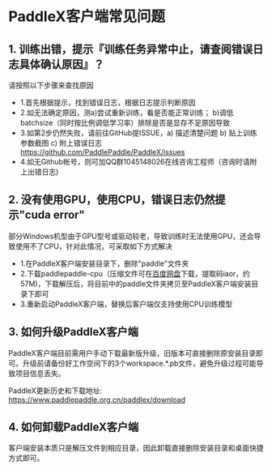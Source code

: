 # PaddleX客户端常见问题

## 1. 训练出错，提示『训练任务异常中止，请查阅错误日志具体确认原因』？
请按照以下步骤来查找原因

- 1.首先根据提示，找到错误日志，根据日志提示判断原因
- 2.如无法确定原因，测a)尝试重新训练，看是否能正常训练； b)调低batchsize（同时按比例调低学习率）排除是否是显存不足原因导致
- 3.如第2步仍然失败，请前往GitHub提ISSUE，a) 描述清楚问题 b) 贴上训练参数截图 c) 附上错误日志   https://github.com/PaddlePaddle/PaddleX/issues
- 4.如无Github帐号，则可加QQ群1045148026在线咨询工程师（咨询时请附上出错日志)

## 2. 没有使用GPU，使用CPU，错误日志仍然提示"cuda error"
部分Windows机型由于GPU型号或驱动较老，导致训练时无法使用GPU，还会导致使用不了CPU，针对此情况，可采取如下方式解决
- 1.在PaddleX客户端安装目录下，删除"paddle"文件夹
- 2.下载paddlepaddle-cpu（压缩文件可在[百度网盘](https://pan.baidu.com/s/1GrzLCuzuw-PAEx4BELnc0w)下载，提取码iaor，约57M)，下载解压后，将目前中的paddle文件夹拷贝至PaddleX客户端安装目录下即可
- 3.重新启动PaddleX客户端，替换后客户端仅支持使用CPU训练模型

## 3. 如何升级PaddleX客户端
PaddleX客户端目前需用户手动下载最新版升级，旧版本可直接删除原安装目录即可。升级前请备份好工作空间下的3个workspace.*.pb文件，避免升级过程可能导致项目信息丢失。

PaddleX更新历史和下载地址: https://www.paddlepaddle.org.cn/paddlex/download

## 4. 如何卸载PaddleX客户端
客户端安装本质只是解压文件到相应目录，因此卸载直接删除安装目录和桌面快捷方式即可。
